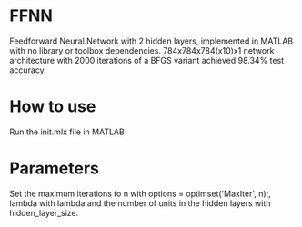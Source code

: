 # FFNN
Feedforward Neural Network with 2 hidden layers, implemented in MATLAB with no library or toolbox dependencies. 784x784x784(x10)x1 network architecture with 2000 iterations of a BFGS variant achieved 98.34% test accuracy.
# How to use
Run the init.mlx file in MATLAB
# Parameters
Set the maximum iterations to n with options = optimset('MaxIter', n);, lambda with lambda and the number of units in the hidden layers with hidden_layer_size.
